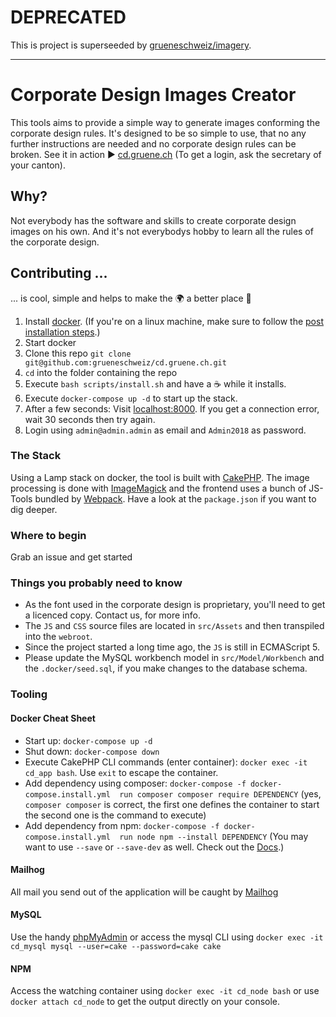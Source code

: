 # DEPRECATED

This is project is superseeded by [grueneschweiz/imagery](https://github.com/grueneschweiz/imagery).

---

# Corporate Design Images Creator
This tools aims to provide a simple way to generate images conforming the corporate design rules.
It's designed to be so simple to use, that no any further instructions are needed and no corporate
design rules can be broken.
See it in action ▶️ [cd.gruene.ch](https://cd.gruene.ch) (To get a login, ask the secretary of your
 canton).

## Why?
Not everybody has the software and skills to create corporate design images on his own. And it's not
everybodys hobby to learn all the rules of the corporate design.

## Contributing ...
... is cool, simple and helps to make the 🌍 a better place 🤩
1. Install [docker](https://docker.com). (If you're on a linux machine, make sure to follow the 
[post installation steps](https://docs.docker.com/install/linux/linux-postinstall/).)
1. Start docker
1. Clone this repo `git clone git@github.com:grueneschweiz/cd.gruene.ch.git`
1. `cd` into the folder containing the repo
1. Execute `bash scripts/install.sh` and have a ☕️ while 
it installs. 
1. Execute `docker-compose up -d` to start up the stack.
1. After a few seconds: Visit [localhost:8000](http://localhost:8000). If you
get a connection error, wait 30 seconds then try again.
1. Login using `admin@admin.admin` as email and `Admin2018` as password.

### The Stack
Using a Lamp stack on docker, the tool is built with [CakePHP](https://cakephp.org/). The image
processing is done with [ImageMagick](http://php.net/manual/en/book.imagick.php) and the frontend
uses a bunch of JS-Tools bundled by [Webpack](https://webpack.js.org/). Have a look at the `package.json`
if you want to dig deeper.

### Where to begin
Grab an issue and get started

### Things you probably need to know
- As the font used in the corporate design is proprietary, you'll need to get a licenced copy. 
Contact us, for more info.
- The `JS` and `CSS` source files are located in `src/Assets` and then transpiled into the `webroot`.
- Since the project started a long time ago, the `JS` is still in ECMAScript 5.
- Please update the MySQL workbench model in `src/Model/Workbench` and the `.docker/seed.sql`, if you 
make changes to the database schema. 

### Tooling
#### Docker Cheat Sheet
- Start up: `docker-compose up -d`
- Shut down: `docker-compose down`
- Execute CakePHP CLI commands (enter container): `docker exec -it cd_app bash`. 
Use `exit` to escape the container.
- Add dependency using composer: `docker-compose -f docker-compose.install.yml 
run composer composer require DEPENDENCY` (yes, `composer composer` is correct,
the first one defines the container to start the second one is the command to
execute)
- Add dependency from npm: `docker-compose -f docker-compose.install.yml 
run node npm --install DEPENDENCY` (You may want to use `--save` or `--save-dev` as
well. Check out the [Docs](https://docs.npmjs.com/cli/install).)

#### Mailhog
All mail you send out of the application will be caught by [Mailhog](http://localhost:8020)

#### MySQL
Use the handy [phpMyAdmin](http://localhost:8010) or access the mysql CLI using
`docker exec -it cd_mysql mysql --user=cake --password=cake cake` 

#### NPM
Access the watching container using `docker exec -it cd_node bash` or use 
`docker attach cd_node` to get the output directly on your console.
